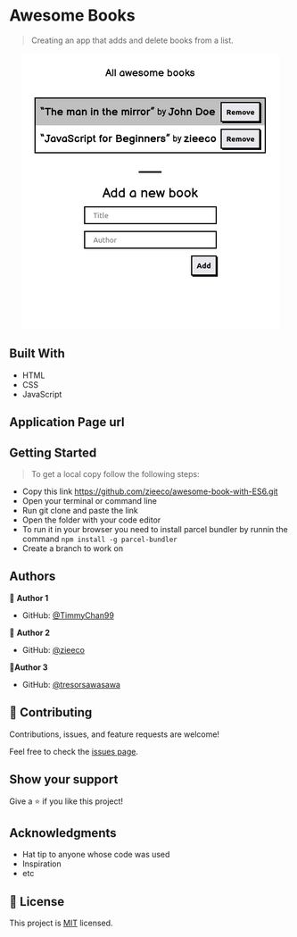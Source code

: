 
# Awesome Books

> Creating an app that adds and delete books from a list.

<p align="center">
  <img src="./screenshot.png">
</p>

## Built With

- HTML
- CSS
- JavaScript

## Application Page url

## Getting Started

> To get a local copy follow the following steps:

- Copy this link https://github.com/zieeco/awesome-book-with-ES6.git
- Open your terminal or command line
- Run git clone and paste the link
- Open the folder with your code editor
- To run it in your browser you need to install parcel bundler by runnin the command `npm install -g parcel-bundler`
- Create a branch to work on

## Authors

👤 **Author 1**

- GitHub: [@TimmyChan99](https://github.com/TimmyChan99)

👤 **Author 2**

- GitHub: [@zieeco](https://github.com/zieeco)

 👤**Author 3**

- GitHub: [@tresorsawasawa](https://github.com/tresorsawasawa)
## 🤝 Contributing

Contributions, issues, and feature requests are welcome!

Feel free to check the [issues page](../../issues/).

## Show your support

Give a ⭐️ if you like this project!

## Acknowledgments

- Hat tip to anyone whose code was used
- Inspiration
- etc

## 📝 License

This project is [MIT](./MIT.md) licensed.
